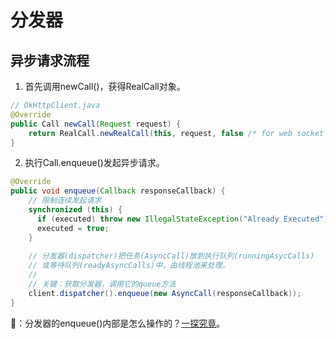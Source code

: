 # 分发器

## 异步请求流程

1. 首先调用newCall()，获得RealCall对象。
``` java
// OkHttpClient.java
@Override 
public Call newCall(Request request) {
    return RealCall.newRealCall(this, request, false /* for web socket */);
}
```

2. 执行Call.enqueue()发起异步请求。
``` java
@Override 
public void enqueue(Callback responseCallback) {
    // 限制连续发起请求
    synchronized (this) {
      if (executed) throw new IllegalStateException("Already Executed");
      executed = true;
    }
    
    // 分发器(dispatcher)把任务(AsyncCall)放到执行队列(runningAsycCalls)
    // 或等待队列(readyAsyncCalls)中，由线程池来处理。
    //
    // 关键：获取分发器，调用它的queue方法
    client.dispatcher().enqueue(new AsyncCall(responseCallback));
}
```
🤔：分发器的enqueue()内部是怎么操作的？[一探究竟](doc/DispatchEnqueue.md)。
